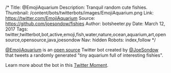 /*
Title: @EmojiAquarium
Description: Tranquil random cute fishies.
Thumbnail: /content/bots/twitterbots/images/EmojiAquarium.png
Link: https://twitter.com/EmojiAquarium
Source: https://github.com/joesondow/fishies
Author: botsheeter.py
Date: March 12, 2017
Tags: twitter,twitterbot,bot,active,emoji,fish,water,nature,ocean,aquarium,art,open source,opensource,java,joesondow
Nav: hidden
Robots: index,follow
*/

[@EmojiAquarium](https://twitter.com/EmojiAquarium) is an [open source](https://github.com/joesondow/fishies) Twitter bot created by [@JoeSondow](https://twitter.com/JoeSondow) that tweets a randomly generated "tiny aquarium full of interesting fishies".

Learn more about the bot in this [Twitter Moment](https://twitter.com/i/moments/833776582380490753).
